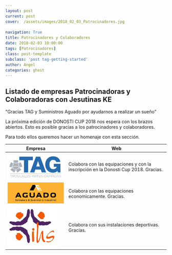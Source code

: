 ```yaml
---
layout: post
current: post
cover:  /assets/images/2018_02_03_Patrocinadores.jpg

navigation: True
title: Patrocinadores y Colaboradores
date: 2018-02-03 10:00:00
tags: [Patrocinadores]
class: post-template
subclass: 'post tag-getting-started'
author: Angel
categories: ghost
---
```



<h2>Listado de empresas Patrocinadoras y Colaboradoras con Jesutinas KE</h2>

"Gracias TAG y Suministros Aguado por ayudarnos a realizar un sueño"

La próxima edición de DONOSTI CUP 2018 nos espera con los brazos abiertos. Esto es posible gracias a los patrocinadores y colaboradores.

Para todo ellos queremos hacer un homenaje con esta sección.


| Empresa   |      Web      |
|-----------|---------------|
| <a href="http://www.troquelestag.com/es/inicio"><img src="/assets/images/2017_11_tag.jpg" alt="marketplace"></a> | Colabora con las equipaciones y con la inscripción en la Donosti Cup 2018. Gracias.  |
| <a href="http://suministrosaguado.com//default.html"><img src="/assets/images/2018_02_03_AGUADO.jpg" alt="marketplace"></a> | Colabora con las equipaciones economicamente. Gracias.  |
| <a href="http://www.jesuitinasdonostia.com/"><img src="/assets/images/2017_11_logo_jesuitinas_ss.jpg" alt="marketplace"></a> | Colabora con sus instalaciones deportivas. Gracias.  |

